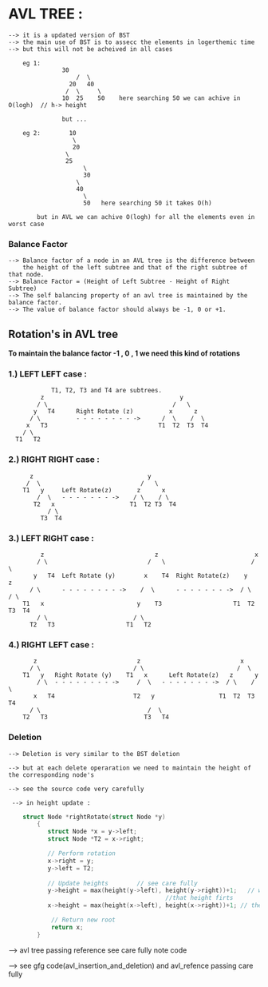 
   # AVL TREE : 

	--> it is a updated version of BST 
	--> the main use of BST is to assecc the elements in logerthemic time 
	--> but this will not be acheived in all cases

		eg 1: 
				   30 
			           /  \ 
			         20   40 
			        /  \     \ 
			       10  25    50    here searching 50 we can achive in O(logh)  // h-> height

			       but ...

		eg 2:        10 
		              \ 
		              20 
		         	\
		         	25
		                 \ 
		                 30
		       		   \
		       		   40
		       		     \
		       		     50   here searching 50 it takes O(h)   

		    but in AVL we can achive O(logh) for all the elements even in worst case  
 ### Balance Factor
	--> Balance factor of a node in an AVL tree is the difference between 
		the height of the left subtree and that of the right subtree of that node.
	--> Balance Factor = (Height of Left Subtree - Height of Right Subtree)
	--> The self balancing property of an avl tree is maintained by the balance factor. 
	--> The value of balance factor should always be -1, 0 or +1.

  ## Rotation's in AVL tree 

   **To maintain the balance factor -1 , 0 , 1 we need this kind of rotations**

 ### 1.) LEFT LEFT case :

		  		T1, T2, T3 and T4 are subtrees.
	         z                                      y 
	        / \                                   /   \
	       y   T4      Right Rotate (z)          x      z
	      / \          - - - - - - - - ->      /  \    /  \ 
	     x   T3                               T1  T2  T3  T4
	    / \
	  T1   T2

 ### 2.) RIGHT RIGHT case : 

		  z                                y
		 /  \                            /   \ 
		T1   y     Left Rotate(z)       z      x
		    /  \   - - - - - - - ->    / \    / \
		   T2   x                     T1  T2 T3  T4
		       / \
		     T3  T4

 ### 3.) LEFT RIGHT case :

		     z                               z                           x
		    / \                            /   \                        /  \ 
		   y   T4  Left Rotate (y)        x    T4  Right Rotate(z)    y      z
		  / \      - - - - - - - - ->    /  \      - - - - - - - ->  / \    / \
		T1   x                          y    T3                    T1  T2 T3  T4
		    / \                        / \
		  T2   T3                    T1   T2

 ### 4.) RIGHT LEFT case :

		   z                            z                            x
		  / \                          / \                          /  \ 
		T1   y   Right Rotate (y)    T1   x      Left Rotate(z)   z      y
		    / \  - - - - - - - - ->     /  \   - - - - - - - ->  / \    / \
		   x   T4                      T2   y                  T1  T2  T3  T4
		  / \                              /  \
		T2   T3                           T3   T4


   ### **Deletion**

	--> Deletion is very similar to the BST deletion 
   
	--> but at each delete operaration we need to maintain the height of the corresponding node's

	--> see the source code very carefully 

	 --> in height update :

```c
	struct Node *rightRotate(struct Node *y) 
		{ 
		   struct Node *x = y->left; 
		   struct Node *T2 = x->right; 

		   // Perform rotation 
		   x->right = y; 
		   y->left = T2; 
                 
		   // Update heights 		// see care fully 
		   y->height = max(height(y->left), height(y->right))+1;   // which node is modified here y then start to update 
		   									//that height firts
		   x->height = max(height(x->left), height(x->right))+1; // then only we can update it parent i,e x's height  

		    // Return new root 
		    return x; 
		} 

  ```

 --> avl tree passing reference see care fully note code 

  --> see gfg code(avl_insertion_and_deletion) and avl_refence passing care fully 
